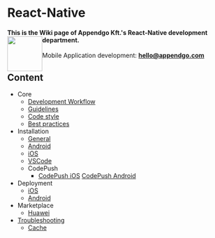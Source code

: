 # React-Native

#### This is the Wiki page of Appendgo Kft.'s React-Native development department. <img height="80" style="float:left" src="https://user-images.githubusercontent.com/645053/236628029-2b639e90-a9a2-40f1-ba2d-8d77181ae27a.png">

Mobile Application development: **hello@appendgo.com**

## Content

* Core
  * [Development Workflow](main/DEVWORKFLOW.MD)
  * [Guidelines](main/GUIDELINES.MD)
  * [Code style](main/CODE-STYLE.MD)
  * [Best practices](main/BEST-PRACTICES.MD)
* Installation
  * [General](installation/GENERAL.MD)
  * [Android](installation/ANDROID.MD)
  * [iOS](installation/IOS.MD)
  * [VSCode](installation/VSCODE.MD)
  * CodePush
    * [CodePush iOS](installation/CODEPUSH-IOS.MD)
      [CodePush Android](installation/CODEPUSH-ANDROID.MD) 
* Deployment
  * [iOS](deploy/DEPLOYIOS.MD)
  * [Android](deploy/DEPOYANDROID.MD)
* Marketplace
  * [Huawei](marketplace/HUAWEI.MD)
* [Troubleshooting](main/TROUBLESHOOTING.MD)
  * [Cache](troubleshooting/CACHE.MD) 

